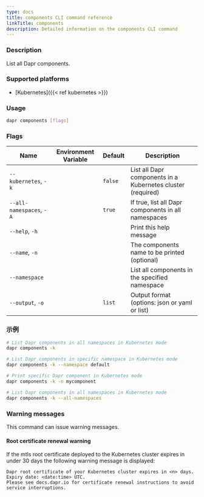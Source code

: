 ```yaml
---
type: docs
title: components CLI command reference
linkTitle: components
description: Detailed information on the components CLI command
---
```


### Description

List all Dapr components.

### Supported platforms

- [Kubernetes]({{< ref kubernetes >}})

### Usage

```bash
dapr components [flags]
```

### Flags

| Name                     | Environment Variable | Default | Description                                                                      |
| ------------------------ | -------------------- | ------- | -------------------------------------------------------------------------------- |
| `--kubernetes`, `-k`     |                      | `false` | List all Dapr components in a Kubernetes cluster (required)   |
| `--all-namespaces`, `-A` |                      | `true`  | If true, list all Dapr components in all namespaces                              |
| `--help`, `-h`           |                      |         | Print this help message                                                          |
| `--name`, `-n`           |                      |         | The components name to be printed (optional)                  |
| `--namespace`            |                      |         | List all components in the specified namespace                                   |
| `--output`, `-o`         |                      | `list`  | Output format (options: json or yaml or list) |

### 示例

```bash
# List Dapr components in all namespaces in Kubernetes mode
dapr components -k

# List Dapr components in specific namespace in Kubernetes mode
dapr components -k --namespace default

# Print specific Dapr component in Kubernetes mode
dapr components -k -n mycomponent

# List Dapr components in all namespaces in Kubernetes mode
dapr components -k --all-namespaces
```

### Warning messages

This command can issue warning messages.

#### Root certificate renewal warning

If the mtls root certificate deployed to the Kubernetes cluster expires in under 30 days the following warning message is displayed:

```
Dapr root certificate of your Kubernetes cluster expires in <n> days. Expiry date: <date:time> UTC. 
Please see docs.dapr.io for certificate renewal instructions to avoid service interruptions.
```
